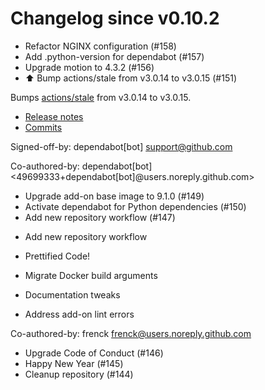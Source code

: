 # Changelog since v0.10.2
- Refactor NGINX configuration (#158) 
- Add .python-version for dependabot (#157) 
- Upgrade motion to 4.3.2 (#156) 
- ⬆️ Bump actions/stale from v3.0.14 to v3.0.15 (#151)

Bumps [actions/stale](https://github.com/actions/stale) from v3.0.14 to v3.0.15.
- [Release notes](https://github.com/actions/stale/releases)
- [Commits](https://github.com/actions/stale/compare/v3.0.14...86561461b92875de77a8b2d2e75f004c826e8f45)

Signed-off-by: dependabot[bot] <support@github.com>

Co-authored-by: dependabot[bot] <49699333+dependabot[bot]@users.noreply.github.com> 
- Upgrade add-on base image to 9.1.0 (#149) 
- Activate dependabot for Python dependencies (#150) 
- Add new repository workflow (#147)

* Add new repository workflow

* Prettified Code!

* Migrate Docker build arguments

* Documentation tweaks

* Address add-on lint errors

Co-authored-by: frenck <frenck@users.noreply.github.com> 
- Upgrade Code of Conduct (#146) 
- Happy New Year (#145) 
- Cleanup repository (#144) 
